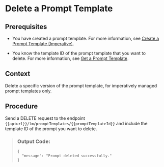 <!-- loiof7566e322c334901aab8e670a35a9216 -->

# Delete a Prompt Template



<a name="loiof7566e322c334901aab8e670a35a9216__prereq_nbg_w2q_fdc"/>

## Prerequisites

-   You have created a prompt template. For more information, see [Create a Prompt Template \(Imperative\)](create-a-prompt-template-imperative-92453a7.md).

-   You know the template ID of the prompt template that you want to delete. For more information, see [Get a Prompt Template](get-a-prompt-template-bc8cead.md).




<a name="loiof7566e322c334901aab8e670a35a9216__context_mzy_2wq_fdc"/>

## Context

Delete a specific version of the prompt template, for imperatively managed prompt templates only.



<a name="loiof7566e322c334901aab8e670a35a9216__steps_b3t_dwq_fdc"/>

## Procedure

Send a DELETE request to the endpoint `{{apiurl}}/lm/promptTemplates/{{promptTemplateId}}` and include the template ID of the prompt you want to delete.

> ### Output Code:  
> ```
> {
>   "message": "Prompt deleted successfully."
> }
> ```

